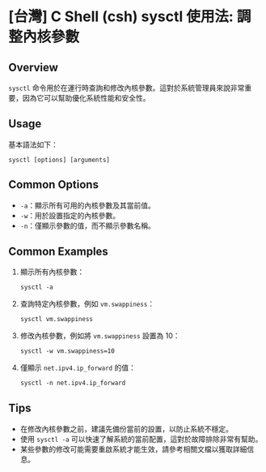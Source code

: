 # [台灣] C Shell (csh) sysctl 使用法: 調整內核參數

## Overview
`sysctl` 命令用於在運行時查詢和修改內核參數。這對於系統管理員來說非常重要，因為它可以幫助優化系統性能和安全性。

## Usage
基本語法如下：
```
sysctl [options] [arguments]
```

## Common Options
- `-a`：顯示所有可用的內核參數及其當前值。
- `-w`：用於設置指定的內核參數。
- `-n`：僅顯示參數的值，而不顯示參數名稱。

## Common Examples
1. 顯示所有內核參數：
   ```csh
   sysctl -a
   ```

2. 查詢特定內核參數，例如 `vm.swappiness`：
   ```csh
   sysctl vm.swappiness
   ```

3. 修改內核參數，例如將 `vm.swappiness` 設置為 10：
   ```csh
   sysctl -w vm.swappiness=10
   ```

4. 僅顯示 `net.ipv4.ip_forward` 的值：
   ```csh
   sysctl -n net.ipv4.ip_forward
   ```

## Tips
- 在修改內核參數之前，建議先備份當前的設置，以防止系統不穩定。
- 使用 `sysctl -a` 可以快速了解系統的當前配置，這對於故障排除非常有幫助。
- 某些參數的修改可能需要重啟系統才能生效，請參考相關文檔以獲取詳細信息。